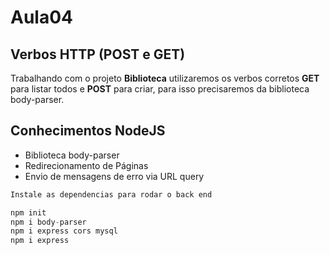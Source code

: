 # Aula04

## Verbos HTTP (POST e GET)
Trabalhando com o projeto **Biblioteca** utilizaremos os verbos corretos **GET** para listar todos e **POST** para criar, para isso precisaremos da biblioteca body-parser.

## Conhecimentos NodeJS
- Biblioteca body-parser
- Redirecionamento de Páginas
- Envio de mensagens de erro via URL query

```C
Instale as dependencias para rodar o back end

npm init
npm i body-parser
npm i express cors mysql
npm i express
```